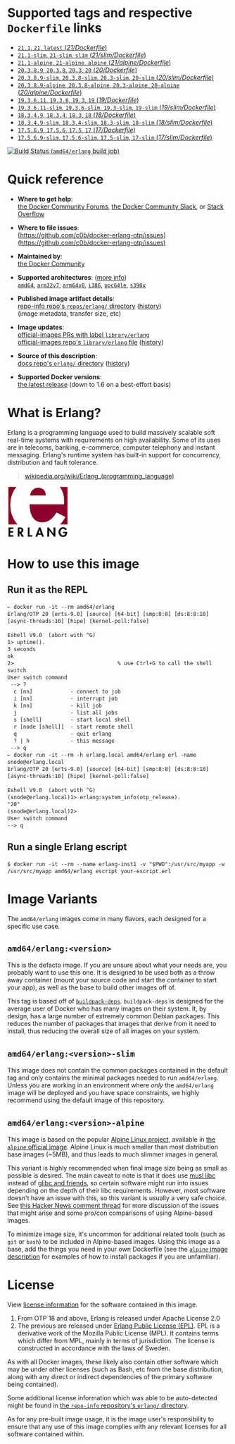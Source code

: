 <!--

********************************************************************************

WARNING:

    DO NOT EDIT "erlang/README.md"

    IT IS AUTO-GENERATED

    (from the other files in "erlang/" combined with a set of templates)

********************************************************************************

-->

# Supported tags and respective `Dockerfile` links

-	[`21.1`, `21`, `latest` (*21/Dockerfile*)](https://github.com/erlang/docker-erlang-otp/blob/f99165d5535450f4a78db1e362660046cf605bbd/21/Dockerfile)
-	[`21.1-slim`, `21-slim`, `slim` (*21/slim/Dockerfile*)](https://github.com/erlang/docker-erlang-otp/blob/f99165d5535450f4a78db1e362660046cf605bbd/21/slim/Dockerfile)
-	[`21.1-alpine`, `21-alpine`, `alpine` (*21/alpine/Dockerfile*)](https://github.com/erlang/docker-erlang-otp/blob/f99165d5535450f4a78db1e362660046cf605bbd/21/alpine/Dockerfile)
-	[`20.3.8.9`, `20.3.8`, `20.3`, `20` (*20/Dockerfile*)](https://github.com/erlang/docker-erlang-otp/blob/f68855e3c6dc872dbb9703bf4b4f0909fd5a4ef8/20/Dockerfile)
-	[`20.3.8.9-slim`, `20.3.8-slim`, `20.3-slim`, `20-slim` (*20/slim/Dockerfile*)](https://github.com/erlang/docker-erlang-otp/blob/f68855e3c6dc872dbb9703bf4b4f0909fd5a4ef8/20/slim/Dockerfile)
-	[`20.3.8.9-alpine`, `20.3.8-alpine`, `20.3-alpine`, `20-alpine` (*20/alpine/Dockerfile*)](https://github.com/erlang/docker-erlang-otp/blob/f68855e3c6dc872dbb9703bf4b4f0909fd5a4ef8/20/alpine/Dockerfile)
-	[`19.3.6.11`, `19.3.6`, `19.3`, `19` (*19/Dockerfile*)](https://github.com/erlang/docker-erlang-otp/blob/f0010bb16e7f56bdfbbc820572cc241c7272b131/19/Dockerfile)
-	[`19.3.6.11-slim`, `19.3.6-slim`, `19.3-slim`, `19-slim` (*19/slim/Dockerfile*)](https://github.com/erlang/docker-erlang-otp/blob/f0010bb16e7f56bdfbbc820572cc241c7272b131/19/slim/Dockerfile)
-	[`18.3.4.9`, `18.3.4`, `18.3`, `18` (*18/Dockerfile*)](https://github.com/erlang/docker-erlang-otp/blob/208f3d980b992c31d15343653c9b79f24690de09/18/Dockerfile)
-	[`18.3.4.9-slim`, `18.3.4-slim`, `18.3-slim`, `18-slim` (*18/slim/Dockerfile*)](https://github.com/erlang/docker-erlang-otp/blob/f4198d6fc95719ebb3c2c3cd66407c78f4aa3f49/18/slim/Dockerfile)
-	[`17.5.6.9`, `17.5.6`, `17.5`, `17` (*17/Dockerfile*)](https://github.com/erlang/docker-erlang-otp/blob/a75738f344af1f177f828cbaa6e8a44d15749d5a/17/Dockerfile)
-	[`17.5.6.9-slim`, `17.5.6-slim`, `17.5-slim`, `17-slim` (*17/slim/Dockerfile*)](https://github.com/erlang/docker-erlang-otp/blob/a75738f344af1f177f828cbaa6e8a44d15749d5a/17/slim/Dockerfile)

[![Build Status](https://doi-janky.infosiftr.net/job/multiarch/job/amd64/job/erlang/badge/icon) (`amd64/erlang` build job)](https://doi-janky.infosiftr.net/job/multiarch/job/amd64/job/erlang/)

# Quick reference

-	**Where to get help**:  
	[the Docker Community Forums](https://forums.docker.com/), [the Docker Community Slack](https://blog.docker.com/2016/11/introducing-docker-community-directory-docker-community-slack/), or [Stack Overflow](https://stackoverflow.com/search?tab=newest&q=docker)

-	**Where to file issues**:  
	[https://github.com/c0b/docker-erlang-otp/issues](https://github.com/c0b/docker-erlang-otp/issues)

-	**Maintained by**:  
	[the Docker Community](https://github.com/c0b/docker-erlang-otp)

-	**Supported architectures**: ([more info](https://github.com/docker-library/official-images#architectures-other-than-amd64))  
	[`amd64`](https://hub.docker.com/r/amd64/erlang/), [`arm32v7`](https://hub.docker.com/r/arm32v7/erlang/), [`arm64v8`](https://hub.docker.com/r/arm64v8/erlang/), [`i386`](https://hub.docker.com/r/i386/erlang/), [`ppc64le`](https://hub.docker.com/r/ppc64le/erlang/), [`s390x`](https://hub.docker.com/r/s390x/erlang/)

-	**Published image artifact details**:  
	[repo-info repo's `repos/erlang/` directory](https://github.com/docker-library/repo-info/blob/master/repos/erlang) ([history](https://github.com/docker-library/repo-info/commits/master/repos/erlang))  
	(image metadata, transfer size, etc)

-	**Image updates**:  
	[official-images PRs with label `library/erlang`](https://github.com/docker-library/official-images/pulls?q=label%3Alibrary%2Ferlang)  
	[official-images repo's `library/erlang` file](https://github.com/docker-library/official-images/blob/master/library/erlang) ([history](https://github.com/docker-library/official-images/commits/master/library/erlang))

-	**Source of this description**:  
	[docs repo's `erlang/` directory](https://github.com/docker-library/docs/tree/master/erlang) ([history](https://github.com/docker-library/docs/commits/master/erlang))

-	**Supported Docker versions**:  
	[the latest release](https://github.com/docker/docker-ce/releases/latest) (down to 1.6 on a best-effort basis)

# What is Erlang?

Erlang is a programming language used to build massively scalable soft real-time systems with requirements on high availability. Some of its uses are in telecoms, banking, e-commerce, computer telephony and instant messaging. Erlang's runtime system has built-in support for concurrency, distribution and fault tolerance.

> [wikipedia.org/wiki/Erlang_(programming_language)](https://en.wikipedia.org/wiki/Erlang_%28programming_language%29)

![logo](https://raw.githubusercontent.com/docker-library/docs/4144083772e02655d41aa10d6467aaf1e99fa77b/erlang/logo.png)

# How to use this image

## Run it as the REPL

```console
➸ docker run -it --rm amd64/erlang
Erlang/OTP 20 [erts-9.0] [source] [64-bit] [smp:8:8] [ds:8:8:10] [async-threads:10] [hipe] [kernel-poll:false]

Eshell V9.0  (abort with ^G)
1> uptime().
3 seconds
ok
2>                                 % use Ctrl+G to call the shell switch
User switch command
 --> ?
  c [nn]            - connect to job
  i [nn]            - interrupt job
  k [nn]            - kill job
  j                 - list all jobs
  s [shell]         - start local shell
  r [node [shell]]  - start remote shell
  q                 - quit erlang
  ? | h             - this message
 --> q
➸ docker run -it --rm -h erlang.local amd64/erlang erl -name snode@erlang.local
Erlang/OTP 20 [erts-9.0] [source] [64-bit] [smp:8:8] [ds:8:8:10] [async-threads:10] [hipe] [kernel-poll:false]

Eshell V9.0  (abort with ^G)
(snode@erlang.local)1> erlang:system_info(otp_release).
"20"
(snode@erlang.local)2>
User switch command
--> q
```

## Run a single Erlang escript

```console
$ docker run -it --rm --name erlang-inst1 -v "$PWD":/usr/src/myapp -w /usr/src/myapp amd64/erlang escript your-escript.erl
```

# Image Variants

The `amd64/erlang` images come in many flavors, each designed for a specific use case.

## `amd64/erlang:<version>`

This is the defacto image. If you are unsure about what your needs are, you probably want to use this one. It is designed to be used both as a throw away container (mount your source code and start the container to start your app), as well as the base to build other images off of.

This tag is based off of [`buildpack-deps`](https://hub.docker.com/_/buildpack-deps/). `buildpack-deps` is designed for the average user of Docker who has many images on their system. It, by design, has a large number of extremely common Debian packages. This reduces the number of packages that images that derive from it need to install, thus reducing the overall size of all images on your system.

## `amd64/erlang:<version>-slim`

This image does not contain the common packages contained in the default tag and only contains the minimal packages needed to run `amd64/erlang`. Unless you are working in an environment where *only* the `amd64/erlang` image will be deployed and you have space constraints, we highly recommend using the default image of this repository.

## `amd64/erlang:<version>-alpine`

This image is based on the popular [Alpine Linux project](http://alpinelinux.org), available in [the `alpine` official image](https://hub.docker.com/_/alpine). Alpine Linux is much smaller than most distribution base images (~5MB), and thus leads to much slimmer images in general.

This variant is highly recommended when final image size being as small as possible is desired. The main caveat to note is that it does use [musl libc](http://www.musl-libc.org) instead of [glibc and friends](http://www.etalabs.net/compare_libcs.html), so certain software might run into issues depending on the depth of their libc requirements. However, most software doesn't have an issue with this, so this variant is usually a very safe choice. See [this Hacker News comment thread](https://news.ycombinator.com/item?id=10782897) for more discussion of the issues that might arise and some pro/con comparisons of using Alpine-based images.

To minimize image size, it's uncommon for additional related tools (such as `git` or `bash`) to be included in Alpine-based images. Using this image as a base, add the things you need in your own Dockerfile (see the [`alpine` image description](https://hub.docker.com/_/alpine/) for examples of how to install packages if you are unfamiliar).

# License

View [license information](http://www.erlang.org/about.html) for the software contained in this image.

1.	From OTP 18 and above, Erlang is released under Apache License 2.0
2.	The previous are released under [Erlang Public License (EPL)](http://www.erlang.org/EPLICENSE). EPL is a derivative work of the Mozilla Public License (MPL). It contains terms which differ from MPL, mainly in terms of jurisdiction. The license is constructed in accordance with the laws of Sweden.

As with all Docker images, these likely also contain other software which may be under other licenses (such as Bash, etc from the base distribution, along with any direct or indirect dependencies of the primary software being contained).

Some additional license information which was able to be auto-detected might be found in [the `repo-info` repository's `erlang/` directory](https://github.com/docker-library/repo-info/tree/master/repos/erlang).

As for any pre-built image usage, it is the image user's responsibility to ensure that any use of this image complies with any relevant licenses for all software contained within.
